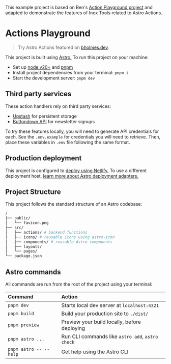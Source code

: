This example project is based on Ben's [Action Playground project](https://github.com/bholmesdev/actions-playground) and adapted to demonstrate the features of Inox Tools related to Astro Actions.

# Actions Playground

> Try Astro Actions featured on [bholmes.dev](https://bholmes.dev).

This project is built using [Astro.](https://astro.build) To run this project on your machine:

- Set up [node v20+](https://nodejs.org/en/download/package-manager) and [pnpm](https://pnpm.io/installation)
- Install project dependencies from your terminal: `pnpm i`
- Start the development server: `pnpm dev`

## Third party services

These action handlers rely on third party services:

- [Upstash](https://upstash.com/) for persistent storage
- [Buttondown API](https://docs.buttondown.email/api-introduction) for newsletter signups

To try these features locally, you will need to generate API credentials for each. See the `.env.example` for credentials you will need to retrieve. Then, place these variables in `.env` file following the same format.

## Production deployment

This project is configured to [deploy using Netlify.](https://www.netlify.com/blog/2016/09/29/a-step-by-step-guide-deploying-on-netlify/) To use a different deployment host, [learn more about Astro deployment adapters.](https://docs.astro.build/en/reference/adapter-reference/)

## Project Structure

This project follows the standard structure of an Astro codebase:

```bash
/
├── public/
│   └── favicon.png
├── src/
│   ├── actions/ # backend functions
│   ├── icons/ # reusable icons using astro-icon
│   ├── components/ # reusable Astro components
│   ├── layouts/
│   └── pages/
└── package.json
```

## Astro commands

All commands are run from the root of the project using your terminal:

| Command                | Action                                           |
| :--------------------- | :----------------------------------------------- |
| `pnpm dev`             | Starts local dev server at `localhost:4321`      |
| `pnpm build`           | Build your production site to `./dist/`          |
| `pnpm preview`         | Preview your build locally, before deploying     |
| `pnpm astro ...`       | Run CLI commands like `astro add`, `astro check` |
| `pnpm astro -- --help` | Get help using the Astro CLI                     |
